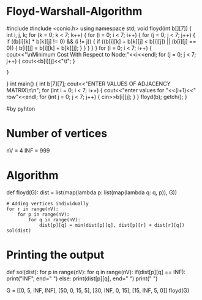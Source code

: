 # Floyd-Warshall-Algorithm

#include <iostream>
#include <conio.h>
using namespace std;
void floyd(int b[][7])
{
    int i, j, k;
    for (k = 0; k < 7; k++)
    {
        for (i = 0; i < 7; i++)
        {
            for (j = 0; j < 7; j++)
            {
                if ((b[i][k] * b[k][j] != 0) && (i != j))
                {
                    if ((b[i][k] + b[k][j] < b[i][j]) || (b[i][j] == 0))
                    {
                        b[i][j] = b[i][k] + b[k][j];
                    }
                }
            }
        }
    }
    for (i = 0; i < 7; i++)
    {
        cout<<"\nMinimum Cost With Respect to Node:"<<i<<endl;
        for (j = 0; j < 7; j++)
        {
            cout<<b[i][j]<<"\t";
        }
 
    }
}
int main()
{
    int b[7][7];
    cout<<"ENTER VALUES OF ADJACENCY MATRIX\n\n";
    for (int i = 0; i < 7; i++)
    {
        cout<<"enter values for "<<(i+1)<<" row"<<endl;
        for (int j = 0; j < 7; j++)
        {
            cin>>b[i][j];
        }
    }
    floyd(b);
    getch();
}

#by pyhton

# Number of vertices
nV = 4
INF = 999

# Algorithm 
def floyd(G):
    dist = list(map(lambda p: list(map(lambda q: q, p)), G))

    # Adding vertices individually
    for r in range(nV):
        for p in range(nV):
            for q in range(nV):
                dist[p][q] = min(dist[p][q], dist[p][r] + dist[r][q])
    sol(dist)

# Printing the output
def sol(dist):
    for p in range(nV):
        for q in range(nV):
            if(dist[p][q] == INF):
                print("INF", end=" ")
            else:
                print(dist[p][q], end="  ")
        print(" ")

G = [[0, 5, INF, INF],
         [50, 0, 15, 5],
         [30, INF, 0, 15],
         [15, INF, 5, 0]]
floyd(G)

